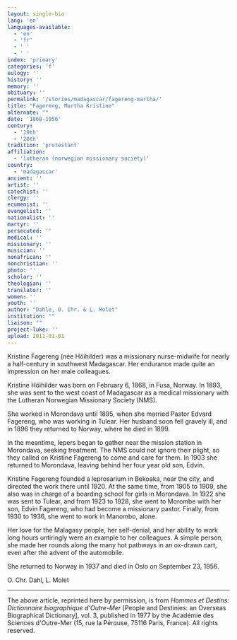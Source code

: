 ```yaml
---
layout: single-bio
lang: 'en'
languages-available:
  - 'en'
  - 'fr'
  - ' '
  - ' '
index: 'primary'
categories: 'f'
eulogy: ''
history: ''
memory: ''
obituary: ''
permalink: '/stories/madagascar/fagereng-martha/'
title: "Fagereng, Martha Kristine"
alternate: ""
date: '1868-1956'
century:
  - '19th'
  - '20th'
tradition: 'protestant'
affiliation:
  - 'lutheran (norwegian missionary society)'
country:
  - 'madagascar'
ancient: ''
artist: ''
catechist: ''
clergy: ''
ecumenist: ''
evangelist: ''
nationalist: ''
martyr: ''
persecuted: ''
medical: ''
missionary: ''
musician: ''
nonafrican: ''
nonchristian: ''
photo: ''
scholar: ''
theologian: ''
translator: ''
women: ''
youth: ''
author: "Dahle, O. Chr. & L. Molet"
institution: ""
liaison: ""
project-luke: ''
upload: 2011-01-01
---
```




Kristine Fagereng (née Höihilder) was a missionary nurse-midwife for nearly a half-century in southwest Madagascar. Her endurance made quite an impression on her male colleagues.

Kristine Höihilder was born on February 6, 1868, in Fusa, Norway. In 1893, she was sent to the west coast of Madagascar as a medical missionary with the Lutheran Norwegian Missionary Society (NMS).

She worked in Morondava until 1895, when she married Pastor Edvard Fagereng, who was working in Tulear. Her husband soon fell gravely ill, and in 1896 they returned to Norway, where he died in 1899.

In the meantime, lepers began to gather near the mission station in Morondava, seeking treatment. The NMS could not ignore their plight, so they called on Kristine Fagereng to come and care for them. In 1903 she returned to Morondava, leaving behind her four year old son, Edvin.

Kristine Fagereng founded a leprosarium in Bekoaka, near the city, and directed the work there until 1920. At the same time, from 1905 to 1909, she also was in charge of a boarding school for girls in Morondava. In 1922 she was sent to Tulear, and from 1923 to 1928, she went to Morombe with her son, Edvin Fagereng, who had become a missionary pastor. Finally, from 1930 to 1936, she went to work in Manombo, alone.

Her love for the Malagasy people, her self-denial, and her ability to work long hours untiringly were an example to her colleagues. A simple person, she made her rounds along the many hot pathways in an ox-drawn cart, even after the advent of the automobile.

She returned to Norway in 1937 and died in Oslo on September 23, 1956.

O. Chr. Dahl, L. Molet

---

The above article, reprinted here by permission, is from *Hommes et Destins: Dictionnaire biographique d'Outre-Mer* [People and Destinies: an Overseas Biographical Dictionary], vol. 3, published in 1977 by the Académie des Sciences d'Outre-Mer (15, rue la Pérouse, 75116 Paris, France). All rights reserved.